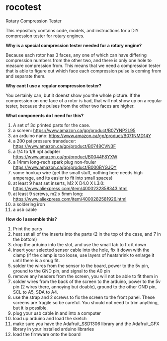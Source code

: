 # rocotest
Rotary Compression Tester

This repository contains code, models, and instructions for a DIY compression tester for rotary engines.

**Why is a special compression tester needed for a rotary engine?**

Because each rotor has 3 faces, any one of which can have differing compression numbers from the other two, and there is only one hole to measure compression from. This means that we need a compression tester that is able to figure out which face each compression pulse is coming from and separate them.

**Why cant I use a regular compression tester?**

You certainly can, but it doenst show you the whole picture. If the compression on one face of a rotor is bad, that will not show up on a regular tester, because the pulses from the other two faces are higher.

**What components do I need for this?**

1. A set of 3d printed parts for the case.
2. a screen: https://www.amazon.ca/gp/product/B07YNP2L95
3. an arduino nano: https://www.amazon.ca/gp/product/B071NMD14Y
4. a 200 psi pressure transducer: https://www.amazon.ca/gp/product/B0748CVN3F
5. a 1/4 to 1/8 npt adapter https://www.amazon.ca/gp/product/B0044F8YXW
6. a 14mm long-rech spark plug non-fouler https://www.amazon.ca/gp/product/B000BYGJQY
7. some hookup wire (get the small stuff, nothing here needs high amperage, and its easier to fit into small spaces)
8. at least 9 heat set inserts, M2 X D4.0 X L3.0: https://www.aliexpress.com/item/4000232858343.html
9. at least 9 screws, m2 x 5mm long: https://www.aliexpress.com/item/4000282581926.html
10. a soldering iron
11. a usb cable

**How do I assemble this?**

1. Print the parts
2. heat set all of the inserts into the parts (2 in the top of the case, and 7 in the bottom)
3. drop the arduino into the slot, and use the small tab to fix it down
4. insert your selected sensor cable into the hole, fix it down with the clamp (if the clamp is too loose, use layers of heatshrink to enlarge it until there is a snug fit.
5. solder the wires from the sensor to the board, power to the 5v pin, ground to the GND pin, and signal to the A0 pin
6. remove any headers from the screen, you will not be able to fit them in
7. solder wires from the back of the screen to the arduino, power to the 5v pin (2 wires there, annoying but doable), ground to the other GND pin, SCL to A5, SDA to A4.
8. use the strap and 2 screws to fix the screen to the front panel. These screens are fragile so be careful. You should not need to trim anything, but it is possible.
9. plug your usb cable in and into a computer
10. load up arduino and load the sketch
11. make sure you have the Adafruit_SSD1306 library and the Adafruit_GFX library in your installed arduino libraries
12. load the firmware onto the board

